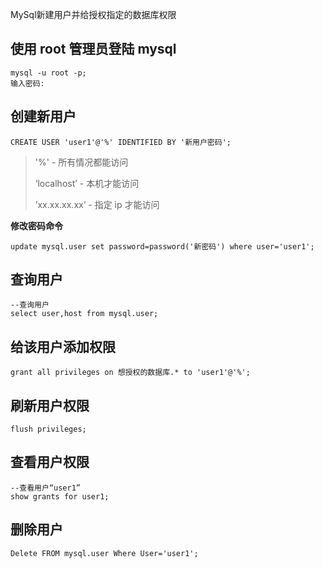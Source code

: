 MySql新建用户并给授权指定的数据库权限

## 使用 root 管理员登陆 mysql

```
mysql -u root -p;
输入密码:
```

## 创建新用户

```
CREATE USER 'user1'@'%' IDENTIFIED BY '新用户密码';
```

> '%' - 所有情况都能访问
> 
> ‘localhost’ - 本机才能访问
> 
> ’xx.xx.xx.xx‘ - 指定 ip 才能访问

**修改密码命令**

```
update mysql.user set password=password('新密码') where user='user1';
```

## 查询用户

```
--查询用户
select user,host from mysql.user;
```

##  给该用户添加权限
```
grant all privileges on 想授权的数据库.* to 'user1'@'%';
```

## 刷新用户权限
```
flush privileges;
```

## 查看用户权限

```
--查看用户“user1”
show grants for user1;
```

## 删除用户
```
Delete FROM mysql.user Where User='user1';
```